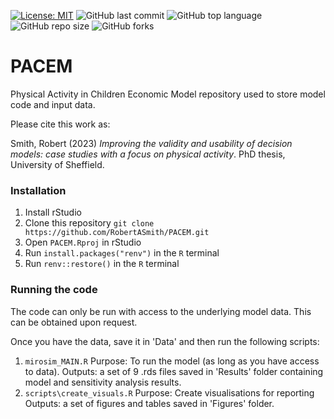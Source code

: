 [![License: MIT](https://img.shields.io/badge/License-MIT-yellow.svg)](https://opensource.org/licenses/MIT)
![GitHub last commit](https://img.shields.io/github/last-commit/RobertASmith/PACEM?color=red&style=plastic)
![GitHub top language](https://img.shields.io/github/last-commit/RobertASmith/PACEM?style=plastic)
![GitHub repo size](https://img.shields.io/github/last-commit/RobertASmith/PACEM?style=plastic)
![GitHub forks](https://img.shields.io/github/forks/RobertASmith/PACEM?style=social&label=Fork&maxAge=2592000)

# PACEM

Physical Activity in Children Economic Model repository used to store model code and input data.

Please cite this work as:

Smith, Robert (2023) *Improving the validity and usability of decision models: case studies with a focus on physical activity*. PhD thesis, University of Sheffield.

### Installation

1. Install rStudio
2. Clone this repository `git clone https://github.com/RobertASmith/PACEM.git`
3. Open `PACEM.Rproj` in rStudio
4. Run `install.packages("renv")` in the `R` terminal
5. Run `renv::restore()` in the `R` terminal

### Running the code

The code can only be run with access to the underlying model data. This can be obtained upon request.

Once you have the data, save it in 'Data' and then run the following scripts:

1. `mirosim_MAIN.R`
 Purpose: To run the model (as long as you have access to data).
 Outputs: a set of 9 .rds files saved in 'Results' folder containing model and sensitivity analysis results.
2. `scripts\create_visuals.R`
 Purpose: Create visualisations for reporting   
 Outputs: a set of figures and tables saved in 'Figures' folder.
   


